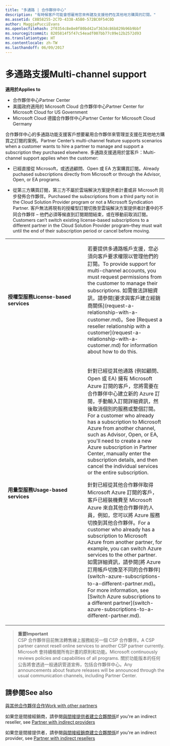 ```yaml
---
title: "多通路 | 合作夥伴中心"
description: "有時候客戶可能會想雇用您來佈建及支援他們在其他地方購買的訂閱。"
ms.assetid: C8B58255-2C7D-4338-A5B0-572BC0F54C0D
author: MaggiePucciEvans
ms.openlocfilehash: 2f0354c8e8e0f80bd42af363dc86b829b96b9bbf
ms.sourcegitcommit: 8205814f5f47c54eadf007bb77c09e12b2572d93
ms.translationtype: HT
ms.contentlocale: zh-TW
ms.lasthandoff: 06/09/2017
---
```

# <a name="multi-channel-support"></a><span data-ttu-id="90deb-103">多通路支援</span><span class="sxs-lookup"><span data-stu-id="90deb-103">Multi-channel support</span></span>

**<span data-ttu-id="90deb-104">適用於</span><span class="sxs-lookup"><span data-stu-id="90deb-104">Applies to</span></span>**

-  <span data-ttu-id="90deb-105">合作夥伴中心</span><span class="sxs-lookup"><span data-stu-id="90deb-105">Partner Center</span></span>
-  <span data-ttu-id="90deb-106">美國政府適用的 Microsoft Cloud 合作夥伴中心</span><span class="sxs-lookup"><span data-stu-id="90deb-106">Partner Center for Microsoft Cloud for US Government</span></span>
-  <span data-ttu-id="90deb-107">Microsoft Cloud 德國合作夥伴中心</span><span class="sxs-lookup"><span data-stu-id="90deb-107">Partner Center for Microsoft Cloud Germany</span></span>

<span data-ttu-id="90deb-108">合作夥伴中心的多通路功能支援客戶想要雇用合作夥伴來管理並支援在其他地方購買之訂閱的案例。</span><span class="sxs-lookup"><span data-stu-id="90deb-108">Partner Center’s multi-channel feature supports scenarios when a customer wants to hire a partner to manage and support a subscription they purchased elsewhere.</span></span> <span data-ttu-id="90deb-109">多通路支援適用於當客戶：</span><span class="sxs-lookup"><span data-stu-id="90deb-109">Multi-channel support applies when the customer:</span></span>

-   <span data-ttu-id="90deb-110">已經直接從 Microsoft，或透過顧問、Open 或 EA 方案購買訂閱。</span><span class="sxs-lookup"><span data-stu-id="90deb-110">Already puchased subscriptions directly from Microsoft or through the Advisor, Open, or EA programs.</span></span>

-   <span data-ttu-id="90deb-111">從第三方購買訂閱，第三方不屬於雲端解決方案提供者計畫或非 Microsoft 同步發佈合作夥伴。</span><span class="sxs-lookup"><span data-stu-id="90deb-111">Purchased the subscriptions from a third party not in the Cloud Solution Provider program or not a Microsoft Syndication Partner.</span></span> <span data-ttu-id="90deb-112">客戶無法將現有的授權型訂閱切換至雲端解決方案提供者計畫中的不同合作夥伴 – 他們必須等候直到訂閱期間結束，或在移動前取消訂閱。</span><span class="sxs-lookup"><span data-stu-id="90deb-112">Customers can’t switch existing license-based subscriptions to a different partner in the Cloud Solution Provider program–they must wait until the end of their subscription period or cancel before moving.</span></span>


<table>
<colgroup>
<col width="50%" />
<col width="50%" />
</colgroup>
<tbody>
<tr class="odd">
<td><p><strong><span data-ttu-id="90deb-113">授權型服務</span><span class="sxs-lookup"><span data-stu-id="90deb-113">License-based services</span></span></strong></p></td>
<td><p><span data-ttu-id="90deb-114">若要提供多通路帳戶支援，您必須向客戶要求權限以管理他們的訂閱。</span><span class="sxs-lookup"><span data-stu-id="90deb-114">To provide support for multi-channel accounts, you must request permissions from the customer to manage their subscriptions.</span></span> <span data-ttu-id="90deb-115">如需做法詳細資訊，請參閱[要求與客戶建立經銷商關係](request-a-relationship-with-a-customer.md)。</span><span class="sxs-lookup"><span data-stu-id="90deb-115">See [Request a reseller relationship with a customer](request-a-relationship-with-a-customer.md) for information about how to do this.</span></span></p></td>
</tr>
<tr class="even">
<td><p><strong><span data-ttu-id="90deb-116">用量型服務</span><span class="sxs-lookup"><span data-stu-id="90deb-116">Usage-based services</span></span></strong></p></td>
<td>
<p><span data-ttu-id="90deb-117">針對已經從其他通路 (例如顧問、Open 或 EA) 擁有 Microsoft Azure 訂閱的客戶，您將需要在合作夥伴中心建立新的 Azure 訂閱，手動輸入訂閱詳細資訊，然後取消個別的服務或整個訂閱。</span><span class="sxs-lookup"><span data-stu-id="90deb-117">For a customer who already has a subscription to Microsoft Azure from another channel, such as Advisor, Open, or EA, you'll need to create a new Azure subscription in Partner Center, manually enter the subscription details, and then cancel the individual services or the entire subscription.</span></span></p>
<p><span data-ttu-id="90deb-118">針對已經從其他合作夥伴取得 Microsoft Azure 訂閱的客戶，客戶已經裝機費至 Microsoft Azure 來自其他合作夥伴的人員，例如，您可以將 Azure 服務切換到其他合作夥伴。</span><span class="sxs-lookup"><span data-stu-id="90deb-118">For a customer who already has a subscription to Microsoft Azure from another partner, for example, you can switch Azure services to the other partner.</span></span> <span data-ttu-id="90deb-119">如需詳細資訊，請參閱[將 Azure 訂用帳戶切換至不同的合作夥伴](switch-azure-subscriptions-to-a-different-partner.md)。</span><span class="sxs-lookup"><span data-stu-id="90deb-119">For more information, see [Switch Azure subscriptions to a different partner](switch-azure-subscriptions-to-a-different-partner.md).</span></span></p>
</td>
</tr>
</tbody>
</table>

>**<span data-ttu-id="90deb-120">重要</span><span class="sxs-lookup"><span data-stu-id="90deb-120">Important</span></span>**<br>
<span data-ttu-id="90deb-121">CSP 合作夥伴目前無法轉售線上服務給另一個 CSP 合作夥伴。</span><span class="sxs-lookup"><span data-stu-id="90deb-121">A CSP partner cannot resell online services to another CSP partner currently.</span></span> <span data-ttu-id="90deb-122">Microsoft 會持續檢閱所有計畫的原則和功能。</span><span class="sxs-lookup"><span data-stu-id="90deb-122">Microsoft continuously reviews policies and capabilities of all programs.</span></span> <span data-ttu-id="90deb-123">關於功能版本的任何公告將會透過一般通訊管道宣佈，包括合作夥伴中心。</span><span class="sxs-lookup"><span data-stu-id="90deb-123">Any announcements about feature releases will be announced through the usual communication channels, including Partner Center.</span></span> 

## <a name="see-also"></a><span data-ttu-id="90deb-124">請參閱</span><span class="sxs-lookup"><span data-stu-id="90deb-124">See also</span></span>

[<span data-ttu-id="90deb-125">與其他合作夥伴合作</span><span class="sxs-lookup"><span data-stu-id="90deb-125">Work with other partners</span></span>](work-with-other-partners.md)

<span data-ttu-id="90deb-126">如果您是間接經銷商，請參閱[與間接提供者建立合夥關係](indirect-reseller-tasks-in-partner-center.md)</span><span class="sxs-lookup"><span data-stu-id="90deb-126">If you're an indirect reseller, see [Partner with indirect providers](indirect-reseller-tasks-in-partner-center.md)</span></span>

<span data-ttu-id="90deb-127">如果您是間接提供者，請參閱[與間接經銷商建立合夥關係](indirect-provider-tasks-in-partner-center.md)</span><span class="sxs-lookup"><span data-stu-id="90deb-127">If you're an indirect provider, see [Partner with indirect resellers](indirect-provider-tasks-in-partner-center.md)</span></span> 

 

 



